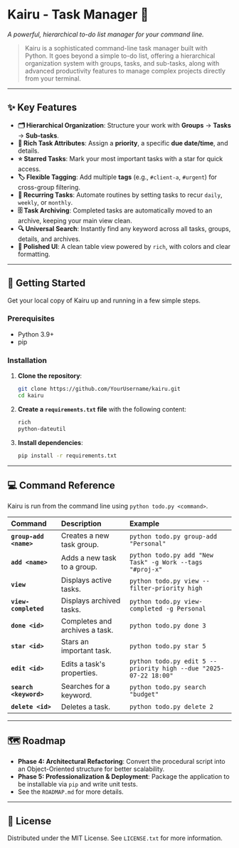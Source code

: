 # Kairu - Task Manager 🚀
*A powerful, hierarchical to-do list manager for your command line.*

> Kairu is a sophisticated command-line task manager built with Python. It goes beyond a simple to-do list, offering a hierarchical organization system with groups, tasks, and sub-tasks, along with advanced productivity features to manage complex projects directly from your terminal.

-----

## ✨ Key Features

  * **🗂️ Hierarchical Organization**: Structure your work with **Groups** → **Tasks** → **Sub-tasks**.
  * **📝 Rich Task Attributes**: Assign a **priority**, a specific **due date/time**, and details.
  * **⭐ Starred Tasks**: Mark your most important tasks with a star for quick access.
  * **🏷️ Flexible Tagging**: Add multiple **tags** (e.g., `#client-a`, `#urgent`) for cross-group filtering.
  * **🔄 Recurring Tasks**: Automate routines by setting tasks to recur `daily`, `weekly`, or `monthly`.
  * **🗄️ Task Archiving**: Completed tasks are automatically moved to an archive, keeping your main view clean.
  * **🔍 Universal Search**: Instantly find any keyword across all tasks, groups, details, and archives.
  * **💅 Polished UI**: A clean table view powered by `rich`, with colors and clear formatting.

-----

## 🚀 Getting Started

Get your local copy of Kairu up and running in a few simple steps.

### Prerequisites

  * Python 3.9+
  * pip

### Installation

1.  **Clone the repository**:
    ```bash
    git clone https://github.com/YourUsername/kairu.git
    cd kairu
    ```
2.  **Create a `requirements.txt` file** with the following content:
    ```txt
    rich
    python-dateutil
    ```
3.  **Install dependencies**:
    ```bash
    pip install -r requirements.txt
    ```

-----

## 💻 Command Reference

Kairu is run from the command line using `python todo.py <command>`.

| Command | Description | Example |
| :--- | :--- | :--- |
| **`group-add <name>`** | Creates a new task group. | `python todo.py group-add "Personal"` |
| **`add <name>`** | Adds a new task to a group. | `python todo.py add "New Task" -g Work --tags "#proj-x"` |
| **`view`** | Displays active tasks. | `python todo.py view --filter-priority high` |
| **`view-completed`** | Displays archived tasks. | `python todo.py view-completed -g Personal` |
| **`done <id>`** | Completes and archives a task. | `python todo.py done 3` |
| **`star <id>`** | Stars an important task. | `python todo.py star 5` |
| **`edit <id>`** | Edits a task's properties. | `python todo.py edit 5 --priority high --due "2025-07-22 18:00"` |
| **`search <keyword>`** | Searches for a keyword. | `python todo.py search "budget"` |
| **`delete <id>`** | Deletes a task. | `python todo.py delete 2` |

-----

## 🗺️ Roadmap

  * **Phase 4: Architectural Refactoring**: Convert the procedural script into an Object-Oriented structure for better scalability.
  * **Phase 5: Professionalization & Deployment**: Package the application to be installable via `pip` and write unit tests.
  * See the `ROADMAP.md` for more details.

-----

## 📜 License

Distributed under the MIT License. See `LICENSE.txt` for more information.
